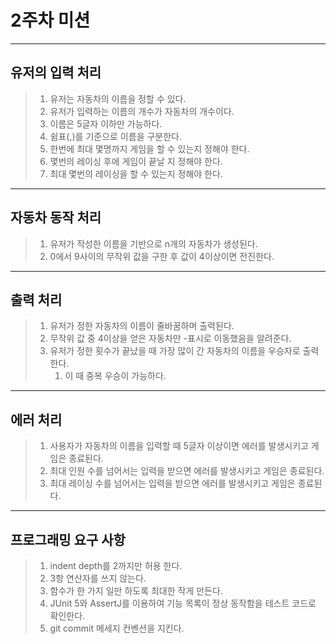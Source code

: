 # 2주차 미션

---
## 유저의 입력 처리
> 1. 유저는 자동차의 이름을 정할 수 있다.
> 2. 유저가 입력하는 이름의 개수가 자동차의 개수이다.
> 3. 이름은 5글자 이하만 가능하다.
> 4. 쉼표(,)를 기준으로 이름을 구분한다.
> 5. 한번에 최대 몇명까지 게임을 할 수 있는지 정해야 한다.
> 6. 몇번의 레이싱 후에 게임이 끝날 지 정해야 한다.
> 7. 최대 몇번의 레이싱을 할 수 있는지 정해야 한다.
---
## 자동차 동작 처리
> 1. 유저가 작성한 이름을 기반으로 n개의 자동차가 생성된다.
> 2. 0에서 9사이의 무작위 값을 구한 후 값이 4이상이면 전진한다.
--- 
## 출력 처리
> 1. 유저가 정한 자동차의 이름이 줄바꿈하며 출력된다.
> 2. 무작위 값 중 4이상을 얻은 자동차만 -표시로 이동했음을 알려준다.
> 3. 유저가 정한 횟수가 끝났을 때 가장 많이 간 자동차의 이름을 우승자로 출력한다.
>    1. 이 때 중복 우승이 가능하다.
--- 
## 에러 처리
> 1. 사용자가 자동차의 이름을 입력할 때 5글자 이상이면 에러를 발생시키고 게임은 종료된다.
> 2. 최대 인원 수를 넘어서는 입력을 받으면 에러를 발생시키고 게임은 종료된다.
> 3. 최대 레이싱 수를 넘어서는 입력을 받으면 에러를 발생시키고 게임은 종료된다.
---
## 프로그래밍 요구 사항
> 1. indent depth를 2까지만 허용 한다.
> 2. 3항 연산자를 쓰지 않는다.
> 3. 함수가 한 가지 일만 하도록 최대한 작게 만든다.
> 4. JUnit 5와 AssertJ를 이용하여 기능 목록이 정상 동작함을 테스트 코드로 확인한다.
> 5. git commit 메세지 컨벤션을 지킨다.
